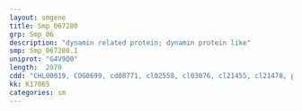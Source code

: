 ```yaml
---
layout: smgene
title: Smp_067280
grp: Smp_06
description: "dynamin related protein; dynamin protein like"
smp: Smp_067280.1
uniprot: "G4V9Q0"
length:  2070
cdd: "CHL00019, COG0699, cd08771, cl02558, cl03076, cl21455, cl21478, pfam00350, pfam01031, pfam02212, smart00053, smart00302"
kk: K17065
categories: sm
---
```

